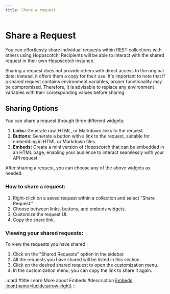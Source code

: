 ```yaml
---
title: Share a request
---
```


# Share a Request

You can effortlessly share individual requests within REST collections with others using Hoppscotch! Recipients will be able to interact with the shared request in their own Hoppscotch instance.

Sharing a request does not provide others with direct access to the original data; instead, it offers them a copy for their use. It's important to note that if a shared request contains environment variables, proper functionality may be compromised. Therefore, it is advisable to replace any environment variables with their corresponding values before sharing.

## Sharing Options

You can share a request through three different widgets:

1. **Links:** Generate raw, HTML, or Markdown links to the request.
2. **Buttons:** Generate a button with a link to the request, suitable for embedding in HTML or Markdown files.
3. **Embeds:** Create a mini version of Hoppscotch that can be embedded in an HTML page, enabling your audience to interact seamlessly with your API request.

After sharing a request, you can choose any of the above widgets as needed.

### How to share a request:

1. Right-click on a saved request within a collection and select "Share Request."
2. Choose between links, buttons, and embeds widgets.
3. Customize the request UI.
4. Copy the share link.

### Viewing your shared requests:

To view the requests you have shared :

1. Click on the "Shared Requests" option in the sidebar.
2. All the requests you have shared will be listed in this section.
3. Click on the desired shared request to open the customization menu.
4. In the customization menu, you can copy the link to share it again.

::card
#title
Learn More about Embeds
#description
[Embeds :icon{name=lucide:arrow-right}](/documentation/features/embeds)
::